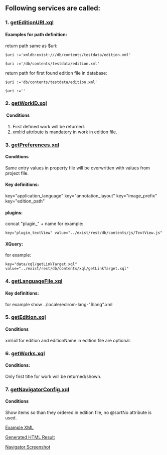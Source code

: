 ## Following services are called:
### 1. [getEditionURI.xql](../getEditionURI.md)

#### Examples for path definition:
return path same as $uri:
```
$uri :='xmldb:exist:///db/contents/testdata/edition.xml'
```
```
$uri :='/db/contents/testdata/edition.xml'
```
return path for first found edition file in database:
```
$uri :='db/contents/testdata/edition.xml'
```

```
$uri :=''
```
### 2. [getWorkID.xql](../getWorkID.md)
####  Conditions

1. First defined work will be returned.
2. xml:id attribute is mandatory in work in edition file.

### 3. [getPreferences.xql](../getPreferences.md)
#### Conditions
Same entry values in property file will be  overwritten with values from project file. 

#### Key definitions:
key="application_language"
key="annotation_layout"
key="image_prefix"
key="edition_path"

#### plugins: 
concat "plugin_" + name
for example:
```
key="plugin_textView" value="../exist/rest/db/contents/js/TextView.js"
```

#### XQuery:
for example:
```
key="data/xql/getLinkTarget.xql"
value="../exist/rest/db/contents/xql/getLinkTarget.xql"
```
### 4. [getLanguageFile.xql](../getLanguageFile.md)
#### Key definitions:
for example show ../locale/edirom-lang-"$lang".xml

### 5. [getEdition.xql](../getEdition.md)
#### Conditions
xml:id for edition and editionName in edition file are optional.

### 6. [getWorks.xql](../getWorks.md)
#### Conditions:
Only first title for work will be returned/shown.

### 7. [getNavigatorConfig.xql](../getNavigatorConfig.md)
#### Conditions
Show items so than they ordered in edition file, no @sortNo attribute is used.

 [Example XML](TestXMLNavigatorConfig.md)

 [Generated HTML Result](TestXMLNavigatorConfig.md)

 [Navigator Screenshot](NavigatorConfig.md)


